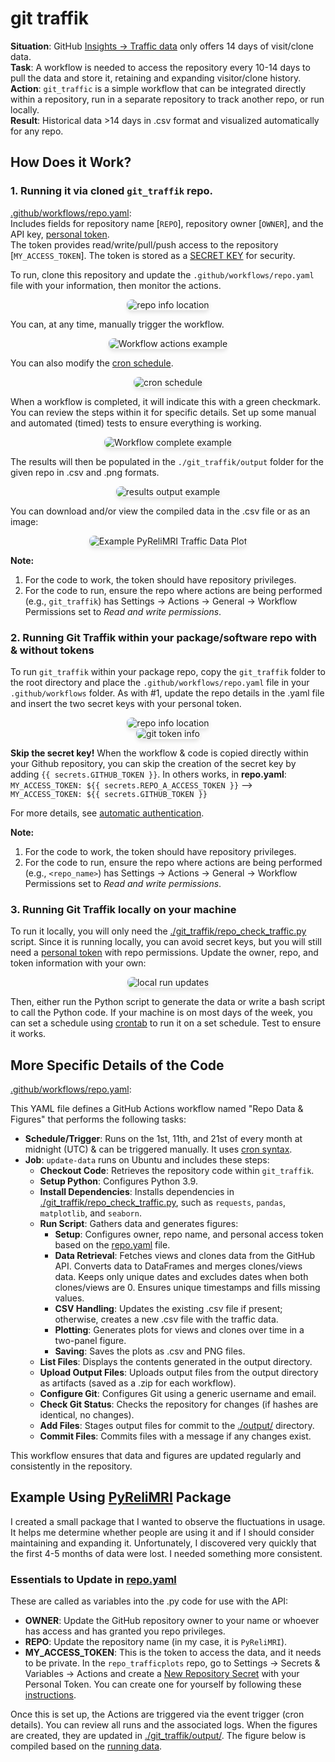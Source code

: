 # git traffik

**Situation**: GitHub [Insights → Traffic data](https://docs.github.com/en/repositories/viewing-activity-and-data-for-your-repository/viewing-traffic-to-a-repository) only offers 14 days of visit/clone data.  
**Task**: A workflow is needed to access the repository every 10-14 days to pull the data and store it, retaining and expanding visitor/clone history.  
**Action**: `git_traffic` is a simple workflow that can be integrated directly within a repository, run in a separate repository to track another repo, or run locally.  
**Result**: Historical data >14 days in .csv format and visualized automatically for any repo.

## How Does it Work?

### 1. Running it via cloned `git_traffik` repo.

[.github/workflows/repo.yaml](.github/workflows/repo.yaml):  
Includes fields for repository name [`REPO`], repository owner [`OWNER`], and the API key, [personal token](https://docs.github.com/en/authentication/keeping-your-account-and-data-secure/managing-your-personal-access-tokens#creating-a-fine-grained-personal-access-token).  
The token provides read/write/pull/push access to the repository [`MY_ACCESS_TOKEN`]. The token is stored as a [SECRET KEY](https://docs.github.com/en/actions/security-for-github-actions/security-guides/using-secrets-in-github-actions) for security.

To run, clone this repository and update the `.github/workflows/repo.yaml` file with your information, then monitor the actions.  
<div style="text-align: center;">
  <img src="./images/repo_info.png" alt="repo info location" style="box-shadow: 0px 4px 6px rgba(0, 0, 0, 0.1); transition: transform 0.3s ease, box-shadow 0.3s ease; border-radius: 8px;" onmouseover="this.style.transform='translateY(-5px)'; this.style.boxShadow='0px 8px 12px rgba(0, 0, 0, 0.2)';" onmouseout="this.style.transform='translateY(0)'; this.style.boxShadow='0px 4px 6px rgba(0, 0, 0, 0.1)';"/>
</div>

You can, at any time, manually trigger the workflow.  
<div style="text-align: center;">
  <img src="./images/git_actions.png" alt="Workflow actions example" style="box-shadow: 0px 4px 6px rgba(0, 0, 0, 0.1); transition: transform 0.3s ease, box-shadow 0.3s ease; border-radius: 8px;" onmouseover="this.style.transform='translateY(-5px)'; this.style.boxShadow='0px 8px 12px rgba(0, 0, 0, 0.2)';" onmouseout="this.style.transform='translateY(0)'; this.style.boxShadow='0px 4px 6px rgba(0, 0, 0, 0.1)';"/>
</div>

You can also modify the [cron schedule](https://www.quartz-scheduler.org/documentation/quartz-2.3.0/tutorials/crontrigger.html).  
<div style="text-align: center;">
  <img src="./images/cron_schedule.png" alt="cron schedule" style="box-shadow: 0px 4px 6px rgba(0, 0, 0, 0.1); transition: transform 0.3s ease, box-shadow 0.3s ease; border-radius: 8px;" onmouseover="this.style.transform='translateY(-5px)'; this.style.boxShadow='0px 8px 12px rgba(0, 0, 0, 0.2)';" onmouseout="this.style.transform='translateY(0)'; this.style.boxShadow='0px 4px 6px rgba(0, 0, 0, 0.1)';"/>
</div>

When a workflow is completed, it will indicate this with a green checkmark. You can review the steps within it for specific details. Set up some manual and automated (timed) tests to ensure everything is working.  
<div style="text-align: center;">
  <img src="./images/workflow_completion.png" alt="Workflow complete example" style="box-shadow: 0px 4px 6px rgba(0, 0, 0, 0.1); transition: transform 0.3s ease, box-shadow 0.3s ease; border-radius: 8px;" onmouseover="this.style.transform='translateY(-5px)'; this.style.boxShadow='0px 8px 12px rgba(0, 0, 0, 0.2)';" onmouseout="this.style.transform='translateY(0)'; this.style.boxShadow='0px 4px 6px rgba(0, 0, 0, 0.1)';"/>
</div>

The results will then be populated in the `./git_traffik/output` folder for the given repo in .csv and .png formats.  
<div style="text-align: center;">
  <img src="./images/results_example.png" alt="results output example" style="box-shadow: 0px 4px 6px rgba(0, 0, 0, 0.1); transition: transform 0.3s ease, box-shadow 0.3s ease; border-radius: 8px;" onmouseover="this.style.transform='translateY(-5px)'; this.style.boxShadow='0px 8px 12px rgba(0, 0, 0, 0.2)';" onmouseout="this.style.transform='translateY(0)'; this.style.boxShadow='0px 4px 6px rgba(0, 0, 0, 0.1)';"/>
</div>

You can download and/or view the compiled data in the .csv file or as an image:  
<div style="text-align: center;">
  <img src="./git_traffik/output/PyReliMRI_traffic-data.png" alt="Example PyReliMRI Traffic Data Plot" style="box-shadow: 0px 4px 6px rgba(0, 0, 0, 0.1); transition: transform 0.3s ease, box-shadow 0.3s ease; border-radius: 8px;" onmouseover="this.style.transform='translateY(-5px)'; this.style.boxShadow='0px 8px 12px rgba(0, 0, 0, 0.2)';" onmouseout="this.style.transform='translateY(0)'; this.style.boxShadow='0px 4px 6px rgba(0, 0, 0, 0.1)';"/>
</div>

**Note:**

1. For the code to work, the token should have repository privileges.
2. For the code to run, ensure the repo where actions are being performed (e.g., `git_traffik`) has Settings → Actions → General → Workflow Permissions set to _Read and write permissions_.

### 2. Running Git Traffik within your package/software repo with & without tokens

To run `git_traffik` within your package repo, copy the `git_traffik` folder to the root directory and place the `.github/workflows/repo.yaml` file in your `.github/workflows` folder. As with #1, update the repo details in the .yaml file and insert the two secret keys with your personal token.  
<div style="text-align: center;">
  <img src="./images/repo_info.png" alt="repo info location" style="box-shadow: 0px 4px 6px rgba(0, 0, 0, 0.1); transition: transform 0.3s ease, box-shadow 0.3s ease; border-radius: 8px;" onmouseover="this.style.transform='translateY(-5px)'; this.style.boxShadow='0px 8px 12px rgba(0, 0, 0, 0.2)';" onmouseout="this.style.transform='translateY(0)'; this.style.boxShadow='0px 4px 6px rgba(0, 0, 0, 0.1)';"/>
</div>
<div style="text-align: center;">
  <img src="./images/git_token.png" alt="git token info" style="box-shadow: 0px 4px 6px rgba(0, 0, 0, 0.1); transition: transform 0.3s ease, box-shadow 0.3s ease; border-radius: 8px;" onmouseover="this.style.transform='translateY(-5px)'; this.style.boxShadow='0px 8px 12px rgba(0, 0, 0, 0.2)';" onmouseout="this.style.transform='translateY(0)'; this.style.boxShadow='0px 4px 6px rgba(0, 0, 0, 0.1)';"/>
</div>

**Skip the secret key!** When the workflow & code is copied directly within your Github repository, you can skip the creation of the secret key by adding `{{ secrets.GITHUB_TOKEN }}`. In others works, in **repo.yaml**:
`MY_ACCESS_TOKEN: ${{ secrets.REPO_A_ACCESS_TOKEN }}` --> `MY_ACCESS_TOKEN: ${{ secrets.GITHUB_TOKEN }}`

For more details, see [automatic authentication](https://docs.github.com/en/actions/security-for-github-actions/security-guides/automatic-token-authentication).


**Note:**

1. For the code to work, the token should have repository privileges.
2. For the code to run, ensure the repo where actions are being performed (e.g., `<repo_name>`) has Settings → Actions → General → Workflow Permissions set to _Read and write permissions_.

### 3. Running Git Traffik locally on your machine

To run it locally, you will only need the [./git_traffik/repo_check_traffic.py](./git_traffik/repo_check_traffic.py) script. Since it is running locally, you can avoid secret keys, but you will still need a [personal token](https://docs.github.com/en/authentication/keeping-your-account-and-data-secure/managing-your-personal-access-tokens#creating-a-fine-grained-personal-access-token) with repo permissions. Update the owner, repo, and token information with your own:

<div style="text-align: center;">
  <img src="./images/git-traffik_local.png" alt="local run updates" style="box-shadow: 0px 4px 6px rgba(0, 0, 0, 0.1); transition: transform 0.3s ease, box-shadow 0.3s ease; border-radius: 8px;" onmouseover="this.style.transform='translateY(-5px)'; this.style.boxShadow='0px 8px 12px rgba(0, 0, 0, 0.2)';" onmouseout="this.style.transform='translateY(0)'; this.style.boxShadow='0px 4px 6px rgba(0, 0, 0, 0.1)';"/>
</div>

Then, either run the Python script to generate the data or write a bash script to call the Python code. If your machine is on most days of the week, you can set a schedule using [crontab](https://phoenixnap.com/kb/cron-job-mac) to run it on a set schedule. Test to ensure it works.

## More Specific Details of the Code

[.github/workflows/repo.yaml](.github/workflows/repo.yaml):

This YAML file defines a GitHub Actions workflow named "Repo Data & Figures" that performs the following tasks:

- **Schedule/Trigger**: Runs on the 1st, 11th, and 21st of every month at midnight (UTC) & can be triggered manually. It uses [cron syntax](https://www.quartz-scheduler.org/documentation/quartz-2.3.0/tutorials/crontrigger.html).
- **Job**: `update-data` runs on Ubuntu and includes these steps:
  - **Checkout Code**: Retrieves the repository code within `git_traffik`.
  - **Setup Python**: Configures Python 3.9.
  - **Install Dependencies**: Installs dependencies in [./git_traffik/repo_check_traffic.py](./git_traffik/repo_check_traffic.py), such as `requests`, `pandas`, `matplotlib`, and `seaborn`.
  - **Run Script**: Gathers data and generates figures:
    - **Setup**: Configures owner, repo name, and personal access token based on the [repo.yaml](.github/workflows/repo.yaml) file.
    - **Data Retrieval**: Fetches views and clones data from the GitHub API. Converts data to DataFrames and merges clones/views data. Keeps only unique dates and excludes dates when both clones/views are 0. Ensures unique timestamps and fills missing values.
    - **CSV Handling**: Updates the existing .csv file if present; otherwise, creates a new .csv file with the traffic data.
    - **Plotting**: Generates plots for views and clones over time in a two-panel figure.
    - **Saving**: Saves the plots as .csv and PNG files.
  - **List Files**: Displays the contents generated in the output directory.
  - **Upload Output Files**: Uploads output files from the output directory as artifacts (saved as a .zip for each workflow).
  - **Configure Git**: Configures Git using a generic username and email.
  - **Check Git Status**: Checks the repository for changes (if hashes are identical, no changes).
  - **Add Files**: Stages output files for commit to the [./output/](./output/) directory.
  - **Commit Files**: Commits files with a message if any changes exist.

This workflow ensures that data and figures are updated regularly and consistently in the repository.

## Example Using [PyReliMRI](https://github.com/demidenm/PyReliMRI) Package

I created a small package that I wanted to observe the fluctuations in usage. It helps me determine whether people are using it and if I should consider maintaining and expanding it. Unfortunately, I discovered very quickly that the first 4-5 months of data were lost. I needed something more consistent.

### Essentials to Update in [repo.yaml](.github/workflows/repo.yaml)

These are called as variables into the .py code for use with the API:

- **OWNER**: Update the GitHub repository owner to your name or whoever has access and has granted you repo privileges.
- **REPO**: Update the repository name (in my case, it is `PyReliMRI`).
- **MY_ACCESS_TOKEN**: This is the token to access the data, and it needs to be private. In the `repo_trafficplots` repo, go to Settings → Secrets & Variables → Actions and create a [New Repository Secret](https://docs.github.com/en/actions/security-for-github-actions/security-guides/using-secrets-in-github-actions) with your Personal Token. You can create one for yourself by following these [instructions](https://docs.github.com/en/authentication/keeping-your-account-and-data-secure/managing-your-personal-access-tokens#creating-a-fine-grained-personal-access-token).

Once this is set up, the Actions are triggered via the event trigger (cron details). You can review all runs and the associated logs. When the figures are created, they are updated in [./git_traffik/output/](./git_traffik/output/). The figure below is compiled based on the [running data](./git_traffik/output/PyReliMRI_git-trafficdata.csv).
